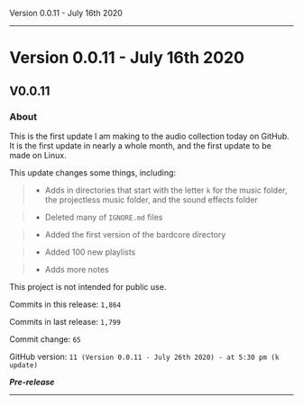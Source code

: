  Version 0.0.11 - July 16th 2020 
 
 
***

# Version 0.0.11 - July 16th 2020

## V0.0.11

### About

This is the first update I am making to the audio collection today on GitHub. It is the first update in nearly a whole month, and the first update to be made on Linux.

This update changes some things, including:

> * Adds in directories that start with the letter `k` for the music folder, the projectless music folder, and the sound effects folder

> * Deleted many of `IGNORE.md` files

> * Added the first version of the bardcore directory

> * Added 100 new playlists

> * Adds more notes

This project is not intended for public use.

Commits in this release: `1,864`

Commits in last release: `1,799`

Commit change: `65`

GitHub version: `11 (Version 0.0.11 - July 26th 2020) - at 5:30 pm (k update)`

***Pre-release***

***
